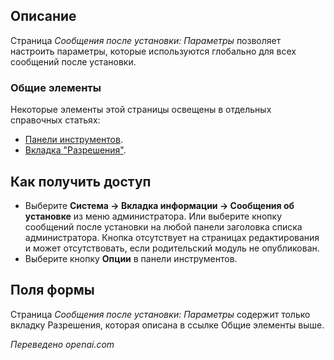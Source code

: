 <!-- Filename: Help4.x:Post-installation_Messages:_Options / Display title: Сообщения после установки: Опции -->

## Описание

Страница *Сообщения после установки: Параметры* позволяет настроить параметры, которые используются глобально для всех сообщений после установки.

### Общие элементы

Некоторые элементы этой страницы освещены в отдельных справочных статьях:

* [Панели инструментов](jdocmanual?article=help/common-elements/toolbars).
* [Вкладка "Разрешения"](jdocmanual?article=help/common-elements/edit-permissions).

## Как получить доступ

- Выберите **Система -> Вкладка информации -> Сообщения об установке** из меню администратора. Или выберите кнопку сообщений после установки на любой панели заголовка списка администратора. Кнопка отсутствует на страницах редактирования и может отсутствовать, если родительский модуль не опубликован.
- Выберите кнопку **Опции** в панели инструментов.

## Поля формы

Страница *Сообщения после установки: Параметры* содержит только вкладку Разрешения, которая описана в ссылке Общие элементы выше.

*Переведено openai.com*

